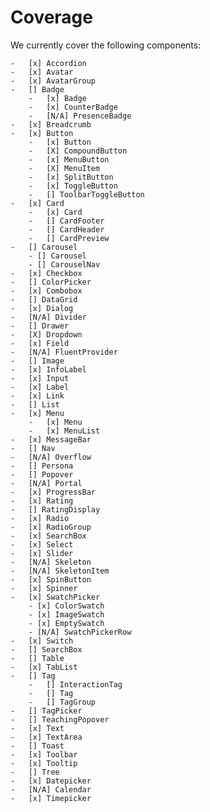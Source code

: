 # Coverage

We currently cover the following components:

    -   [x] Accordion
    -   [x] Avatar
    -   [x] AvatarGroup
    -   [] Badge
        -   [x] Badge
        -   [x] CounterBadge
        -   [N/A] PresenceBadge
    -   [x] Breadcrumb
    -   [x] Button
        -   [x] Button
        -   [X] CompoundButton
        -   [x] MenuButton
        -   [X] MenuItem
        -   [x] SplitButton
        -   [x] ToggleButton
        -   [] ToolbarToggleButton
    -   [x] Card
        -   [x] Card
        -   [] CardFooter
        -   [] CardHeader
        -   [] CardPreview
    -   [] Carousel
        - [] Carousel
        - [] CarouselNav
    -   [x] Checkbox
    -   [] ColorPicker
    -   [x] Combobox
    -   [] DataGrid
    -   [x] Dialog
    -   [N/A] Divider
    -   [] Drawer
    -   [X] Dropdown
    -   [x] Field
    -   [N/A] FluentProvider
    -   [] Image
    -   [x] InfoLabel
    -   [x] Input
    -   [x] Label
    -   [x] Link
    -   [] List
    -   [x] Menu
        -   [x] Menu
        -   [x] MenuList
    -   [x] MessageBar
    -   [] Nav
    -   [N/A] Overflow
    -   [] Persona
    -   [] Popover
    -   [N/A] Portal
    -   [x] ProgressBar
    -   [x] Rating
    -   [] RatingDisplay
    -   [x] Radio
    -   [x] RadioGroup
    -   [x] SearchBox
    -   [x] Select
    -   [x] Slider
    -   [N/A] Skeleton
    -   [N/A] SkeletonItem
    -   [x] SpinButton
    -   [x] Spinner
    -   [x] SwatchPicker
        - [x] ColorSwatch
        - [x] ImageSwatch
        - [x] EmptySwatch
        - [N/A] SwatchPickerRow
    -   [x] Switch
    -   [] SearchBox
    -   [] Table
    -   [x] TabList
    -   [] Tag
        -   [] InteractionTag
        -   [] Tag
        -   [] TagGroup
    -   [] TagPicker
    -   [] TeachingPopover
    -   [x] Text
    -   [x] TextArea
    -   [] Toast
    -   [x] Toolbar
    -   [x] Tooltip
    -   [] Tree
    -   [x] Datepicker
    -   [N/A] Calendar
    -   [x] Timepicker
